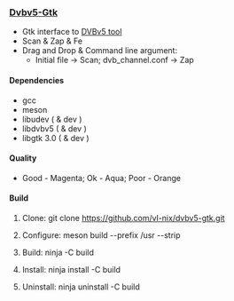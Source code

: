 ### [Dvbv5-Gtk](https://github.com/vl-nix/dvbv5-gtk)

* Gtk interface to [DVBv5 tool](https://www.linuxtv.org/wiki/index.php/DVBv5_Tools)
* Scan & Zap & Fe
* Drag and Drop & Command line argument:
  * Initial file -> Scan; dvb_channel.conf -> Zap


#### Dependencies

* gcc
* meson
* libudev ( & dev )
* libdvbv5 ( & dev )
* libgtk 3.0 ( & dev )


#### Quality

* Good - Magenta; Ok - Aqua; Poor - Orange


#### Build

1. Clone: git clone https://github.com/vl-nix/dvbv5-gtk.git

2. Configure: meson build --prefix /usr --strip

3. Build: ninja -C build

4. Install: ninja install -C build

5. Uninstall: ninja uninstall -C build

